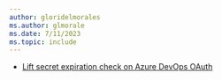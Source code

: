 ```yaml
---
author: gloridelmorales
ms.author: glmorale
ms.date: 7/11/2023
ms.topic: include
---
```


- [Lift secret expiration check on Azure DevOps OAuth](#lift-secret-expiration-check-on-azure-devops-oauth)